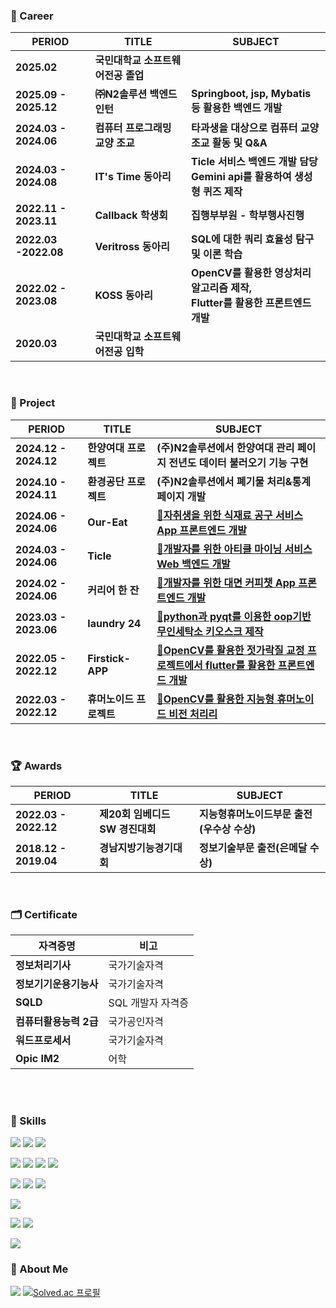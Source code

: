 


### 🏢 Career

| PERIOD | TITLE | SUBJECT |
| ------- | ------- | ------- | 
| **2025.02** | **국민대학교 소프트웨어전공 졸업** | |
| **2025.09 - 2025.12** | **㈜N2솔루션 백엔드 인턴** | **Springboot, jsp, Mybatis 등 활용한 백엔드 개발** |
| **2024.03 - 2024.06** | **컴퓨터 프로그래밍 교양 조교** | **타과생을 대상으로 컴퓨터 교양 조교 활동 및 Q&A**| 
| **2024.03 - 2024.08** | **IT's Time 동아리** | **Ticle 서비스 백엔드 개발 담당<br>Gemini api를 활용하여 생성형 퀴즈 제작**|
| **2022.11 - 2023.11** | **Callback 학생회** | **집행부부원 - 학부행사진행** | 
| **2022.03 -2022.08** | **Veritross 동아리** | **SQL에 대한 쿼리 효율성 탐구 및 이론 학습** |
| **2022.02 - 2023.08** | **KOSS 동아리** |**OpenCV를 활용한 영상처리 알고리즘 제작, <br>Flutter를 활용한 프론트엔드 개발**|
| **2020.03** | **국민대학교 소프트웨어전공 입학** | |

<br>

### 📜 Project  

| PERIOD | TITLE | SUBJECT |
| ------- | ------- | -------|
| **2024.12 - 2024.12** | **한양여대 프로젝트** | **(주)N2솔루션에서 한양여대 관리 페이지 전년도 데이터 불러오기 기능 구현** |
| **2024.10 - 2024.11** | **환경공단 프로젝트** | **(주)N2솔루션에서 폐기물 처리&통계 페이지 개발** |
| **2024.06 - 2024.06** | **Our-Eat** | **[🔗자취생을 위한 식재료 공구 서비스 App 프론트엔드 개발](https://github.com/chaeyeonKong/Our-Eat)** |
| **2024.03 - 2024.06** | **Ticle** | **[🔗개발자를 위한 아티클 마이닝 서비스 Web 백엔드 개발](https://github.com/chaeyeonKong/Ticle-server)** |
| **2024.02 - 2024.06** | **커리어 한 잔** | **[🔗개발자를 위한 대면 커피챗 App 프론트엔드 개발](https://github.com/chaeyeonKong/Coffee_cup)** |
| **2023.03 - 2023.06** | **laundry 24** | **[🔗python과 pyqt를 이용한 oop기반 무인세탁소 키오스크 제작](https://github.com/chaeyeonKong/LaundryProject)** |
| **2022.05 - 2022.12** | **Firstick-APP** | **[🔗OpenCV를 활용한 젓가락질 교정 프로젝트에서 flutter를 활용한 프론트엔드 개발](https://github.com/chaeyeonKong/Firstick-APP)** |
| **2022.03 - 2022.12** | **휴머노이드 프로젝트** | **[🔗OpenCV를 활용한 지능형 휴머노이드 비전 처리리](https://github.com/chaeyeonKong/2022ESWContest_robot_2005)** |

<br>

### 🏆 Awards
| PERIOD | TITLE | SUBJECT |
| ------- | ------- | -------|
| **2022.03 - 2022.12** | **제20회 임베디드 SW 경진대회** | **지능형휴머노이드부문 출전(우수상 수상)** |
| **2018.12 - 2019.04** | **경남지방기능경기대회** | **정보기술부문 출전(은메달 수상)** |

<br>

### 🗂️ Certificate

| 자격증명               | 비고            |
|------------------------|-----------------|
| **정보처리기사**           | 국가기술자격     |
| **정보기기운용기능사**     | 국가기술자격     |
| **SQLD**                  | SQL 개발자 자격증 |
| **컴퓨터활용능력 2급**  | 국가공인자격     |
| **워드프로세서**           | 국가기술자격     |
| **Opic IM2**  | 어학 |

<br>

<br>

### 🧩 Skills  

  <img src="https://img.shields.io/badge/Java-007396?style=flat&logo=Java&logoColor=white"/></a>
  <img src="https://img.shields.io/badge/Python-3776AB?style=flat&logo=Python&logoColor=white"/></a>
  <img src="https://img.shields.io/badge/C-A8B9CC?style=flat&logo=C&logoColor=white"/></a>
  
  <img src="https://img.shields.io/badge/MySQL-4479A1?style=flat&logo=MySQL&logoColor=white"/></a>
  <img src="https://img.shields.io/badge/Django-092E20?style=flat&logo=Django&logoColor=white"/></a>
  <img src="https://img.shields.io/badge/SQLite-003B57?style=flat&logo=SQLite&logoColor=white"/></a>
  <img src="https://img.shields.io/badge/SpringBoot-6DB33F?style=flat&logo=springboot&logoColor=white"/></a>
  
  <img src="https://img.shields.io/badge/html5-E34F26?style=flat&logo=html5&logoColor=white"/></a>
  <img src="https://img.shields.io/badge/Dart-0175C2?style=flat&logo=Dart&logoColor=white"/></a>
  <img src="https://img.shields.io/badge/Flutter-02569B?style=flat&logo=Flutter&logoColor=white"/></a>

  <img src="https://img.shields.io/badge/OpenCV-5C3EE8?style=flat&logo=OpenCV&logoColor=white"/></a>

  <img src="https://img.shields.io/badge/Linux-FCC624?style=flat&logo=Linux&logoColor=white"/></a>
  <img src="https://img.shields.io/badge/Window-0078D6?style=flat&logo=windows10&logoColor=white"/></a>

  <img src="https://img.shields.io/badge/selenium-43B02A?style=flat&logo=selenium&logoColor=white"/></a>
  
### 💬 About Me

<a href="https://velog.io/@dnjftjd53/posts"><img src="https://img.shields.io/badge/Velog-20C997?style=flat&logo=Velog&logoColor=white"/></a>
[![Solved.ac
프로필](http://mazassumnida.wtf/api/mini/generate_badge?boj=0vel)](https://solved.ac/0vel)




